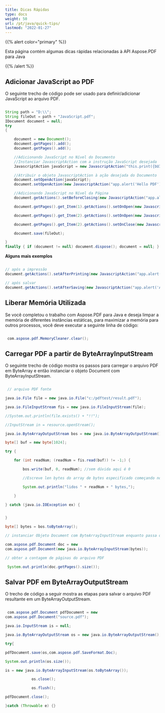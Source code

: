 ```yaml
---
title: Dicas Rápidas
type: docs
weight: 50
url: /pt/java/quick-tips/
lastmod: "2022-01-27"
---
```


{{% alert color="primary" %}}

Esta página contém algumas dicas rápidas relacionadas à API Aspose.PDF para Java

{{% /alert %}}

## Adicionar JavaScript ao PDF

O seguinte trecho de código pode ser usado para definir/adicionar JavaScript ao arquivo PDF.

```java

String path = "D:\\";
String fileOut = path + "JavaScript.pdf";
IDocument document = null;
try
{

    document = new Document();
    document.getPages().add();
    document.getPages().add();

    //Adicionando JavaScript no Nível do Documento
    //Instanciar JavascriptAction com a instrução JavaScript desejada
    JavascriptAction javaScript = new JavascriptAction("this.print({bUI:true,bSilent:false,bShrinkToFit:true});");

    //Atribuir o objeto JavascriptAction à ação desejada do Documento
    document.setOpenAction(javaScript);
    document.setOpenAction(new JavascriptAction("app.alert('Hello PDF')"));

    //Adicionando JavaScript no Nível da Página
    document.getActions().setBeforeClosing(new JavascriptAction("app.alert('document is closing')"));

    document.getPages().get_Item(1).getActions().setOnOpen(new JavascriptAction("app.alert('page 1 is opened')"));

    document.getPages().get_Item(2).getActions().setOnOpen(new JavascriptAction("app.alert('page 2 is opened')"));

    document.getPages().get_Item(2).getActions().setOnClose(new JavascriptAction("app.alert('page 2 is closed')"));

    document.save(fileOut);

}
finally { if (document != null) document.dispose(); document = null; }

```


**Alguns mais exemplos**

```java

// após a impressão
document.getActions().setAfterPrinting(new JavascriptAction("app.alert('Arquivo foi impresso')"));

// após salvar
document.getActions().setAfterSaving(new JavascriptAction("app.alert('Arquivo foi salvo')"));


```

## Liberar Memória Utilizada

Se você completou o trabalho com Aspose.PDF para Java e deseja limpar a memória de diferentes instâncias estáticas,
para maximizar a memória para outros processos, você deve executar a seguinte linha de código:

```java

 com.aspose.pdf.MemoryCleaner.clear();

```

## Carregar PDF a partir de ByteArrayInputStream

O seguinte trecho de código mostra os passos para carregar o arquivo PDF em ByteArray e então instanciar o objeto Document com ByteArrayInputStream.

```java

 // arquivo PDF fonte

java.io.File file = new java.io.File("c:/pdftest/result.pdf");

java.io.FileInputStream fis = new java.io.FileInputStream(file);

//System.out.println(file.exists() + "!!");

//InputStream in = resource.openStream();

java.io.ByteArrayOutputStream bos = new java.io.ByteArrayOutputStream();

byte[] buf = new byte[1024];

try {

    for (int readNum; (readNum = fis.read(buf)) != -1;) {

        bos.write(buf, 0, readNum); //sem dúvida aqui é 0

        //Escreve len bytes do array de bytes especificado começando no deslocamento off para este fluxo de saída de array de bytes.

        System.out.println("lidos " + readNum + " bytes,");

    }

} catch (java.io.IOException ex) {


}

byte[] bytes = bos.toByteArray();

// instanciar Objeto Document com ByteArrayInputStream enquanto passa o array de bytes como argumento

com.aspose.pdf.Document doc = new 
com.aspose.pdf.Document(new java.io.ByteArrayInputStream(bytes));

// obter a contagem de páginas do arquivo PDF

 System.out.println(doc.getPages().size());

```


## Salvar PDF em ByteArrayOutputStream

O trecho de código a seguir mostra as etapas para salvar o arquivo PDF resultante em um ByteArrayOutputStream.

```java

 com.aspose.pdf.Document pdfDocument = new 
com.aspose.pdf.Document("source.pdf");

java.io.InputStream is = null;

java.io.ByteArrayOutputStream os = new java.io.ByteArrayOutputStream();

try{

pdfDocument.save(os,com.aspose.pdf.SaveFormat.Doc);

System.out.println(os.size());

is = new java.io.ByteArrayInputStream(os.toByteArray());

            os.close();

            os.flush();

pdfDocument.close();

}catch (Throwable e) {}

```